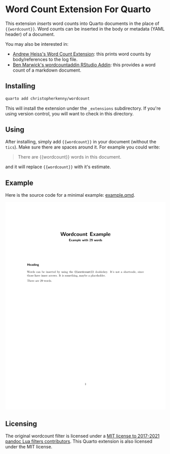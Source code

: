 # Word Count Extension For Quarto

This extension *inserts* word counts into Quarto documents in the place of `{{wordcount}}`.
Word counts can be inserted in the body or metadata (YAML header) of a document.

You may also be interested in:

- [Andrew Heiss's Word Count Extension](https://github.com/andrewheiss/quarto-wordcount): this prints word counts by body/references to the log file.
- [Ben Marwick's wordcountaddin RStudio Addin](https://github.com/benmarwick/wordcountaddin): this provides a word count of a markdown document.

## Installing

```bash
quarto add christopherkenny/wordcount
```

This will install the extension under the `_extensions` subdirectory.
If you're using version control, you will want to check in this directory.

## Using

After installing, simply add `{{wordcount}}` in your document (without the `tics`).
Make sure there are spaces around it.
For example you could write:
> There are {{wordcount}} words in this document.

and it will replace `{{wordcount}}` with it's estimate.

## Example

Here is the source code for a minimal example: [example.qmd](example.qmd).

<!-- pdftools::pdf_convert('example.pdf',pages = 1) -->
![[example.qmd](example.qmd)](example_1.png) 

## Licensing

The original wordcount filter is licensed under a [MIT license to 2017-2021 pandoc Lua filters contributors](https://github.com/pandoc/lua-filters/blob/master/LICENSE).
This Quarto extension is also licensed under the MIT license.

